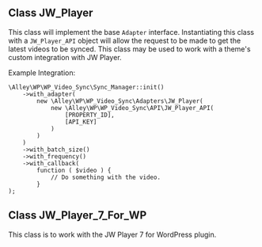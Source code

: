 ## Class JW_Player

This class will implement the base `Adapter` interface. Instantiating this class with a `JW_Player_API` object will allow the request to be made to get the latest videos to be synced. This class may be used to work with a theme's custom integration with JW Player.

Example Integration:

```shell
\Alley\WP\WP_Video_Sync\Sync_Manager::init()
	->with_adapter(
		new \Alley\WP\WP_Video_Sync\Adapters\JW_Player(
			new \Alley\WP\WP_Video_Sync\API\JW_Player_API(
				[PROPERTY_ID],
				[API_KEY]
			)
		)
	)
	->with_batch_size()
	->with_frequency()
	->with_callback(
		function ( $video ) {
			// Do something with the video.
		}
);
```

## Class JW_Player_7_For_WP

This class is to work with the JW Player 7 for WordPress plugin.
